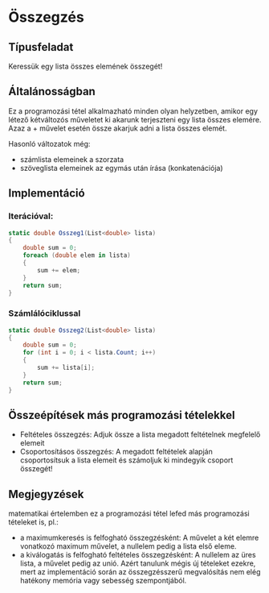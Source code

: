 
# Összegzés

## Típusfeladat
Keressük egy lista összes elemének összegét!

## Általánosságban
Ez a programozási tétel alkalmazható minden olyan helyzetben, amikor egy létező kétváltozós műveletet ki akarunk terjeszteni egy lista összes elemére. Azaz a + művelet esetén össze akarjuk adni a lista összes elemét.

Hasonló változatok még:
- számlista elemeinek a szorzata
- szöveglista elemeinek az egymás után írása (konkatenációja)

## Implementáció

### Iterációval:
```cs
static double Osszeg1(List<double> lista)
{
    double sum = 0;
    foreach (double elem in lista)
    {
        sum += elem;
    }
    return sum;
}
```

### Számlálóciklussal
```cs
static double Osszeg2(List<double> lista)
{
    double sum = 0;
    for (int i = 0; i < lista.Count; i++)
    {
        sum += lista[i];
    }
    return sum;
}
```

## Összeépítések más programozási tételekkel
- Feltételes összegzés: Adjuk össze a lista megadott feltételnek megfelelő elemeit
- Csoportosításos összegzés: A megadott feltételek alapján csoportosítsuk a lista elemeit és számoljuk ki mindegyik csoport összegét!


## Megjegyzések
matematikai értelemben ez a programozási tétel lefed más programozási tételeket is, pl.:
- a maximumkeresés is felfogható összegzésként: A művelet a két elemre vonatkozó maximum művelet, a nullelem pedig a lista első eleme. 
- a kiválogatás is felfogható feltételes összegzésként: A nullelem az üres lista, a művelet pedig az unió.
Azért tanulunk mégis új tételeket ezekre, mert az implementáció során az összegzésszerű megvalósítás nem elég hatékony memória vagy sebesség szempontjából.
